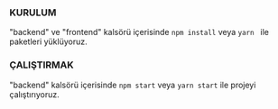 ### KURULUM

"backend" ve "frontend" kalsörü içerisinde `npm install` veya `yarn ` ile paketleri yüklüyoruz.

### ÇALIŞTIRMAK

"backend"  kalsörü içerisinde `npm start` veya `yarn start` ile projeyi çalıştırıyoruz.



